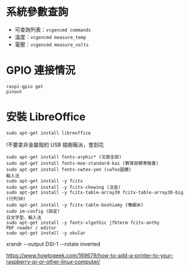 # 系統參數查詢

* 可查詢列表：`vcgencmd commands`
* 溫度：`vcgencmd measure_temp`
* 電壓：`vcgencmd measure_volts`

# GPIO 連接情況
```
raspi-gpio get
pinout
```
# 安裝 LibreOffice
```
sudo apt-get install libreoffice
```
!不要拿非金屬殼的 USB 插樹莓派，會刮花

```
sudo apt-get install fonts-arphic* (文鼎全部)
sudo apt-get install fonts-moe-standard-kai (教育部標準楷書)
sudo apt-get install fonts-cwtex-yen (cwTex圓體)
輸入法
sudo apt-get install -y fcitx
sudo apt-get install -y fcitx-chewing (注音)
sudo apt-get install -y fcitx-table-array30 fcitx-table-array30-big (行列30)
sudo apt-get install -y fcitx-table-boshiamy (嘸蝦米) 
sudo im-config (設定)
日文字型、輸入法
sudo apt-get install -y fonts-vlgothic jfbterm fcitx-anthy
PDF reader / editor
sudo apt-get install -y okular
```


xrandr --output DSI-1 --rotate inverted

https://www.howtogeek.com/169679/how-to-add-a-printer-to-your-raspberry-pi-or-other-linux-computer/

